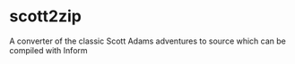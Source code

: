 # scott2zip
A converter of the classic Scott Adams adventures to source which can be compiled with Inform
